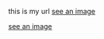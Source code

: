this is my url [see an image](http://wallpaper.sc/en/ipad/wp-content/uploads/2014/10/ipad-2048x2048-thumbnail_00843-256x256.jpg)

[see an image](http://wallpaper.sc/en/ipad/wp-content/uploads/2014/10/ipad-2048x2048-thumbnail_00843-256x256.jpg)

[](http://wallpaper.sc/en/ipad/wp-content/uploads/2014/10/ipad-2048x2048-thumbnail_00843-256x256.jpg)